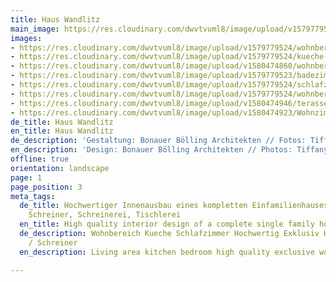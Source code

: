 ```yaml
---
title: Haus Wandlitz
main_image: https://res.cloudinary.com/dwvtvuml8/image/upload/v1579779524/wohnbereich-kaminzimmer-Einbauschrank_eitk6y.jpg
images:
- https://res.cloudinary.com/dwvtvuml8/image/upload/v1579779524/wohnbereich-kaminzimmer-Einbauschrank_eitk6y.jpg
- https://res.cloudinary.com/dwvtvuml8/image/upload/v1579779524/kueche-kochinsel-einbauschrank-holz_vugrkd.jpg
- https://res.cloudinary.com/dwvtvuml8/image/upload/v1580474860/wohnbereich-terasse-kueche-holz-wohnzimmer_tx0ovt.jpg
- https://res.cloudinary.com/dwvtvuml8/image/upload/v1579779523/badezimmer-waschbecken-waschtisch-hochwertig_wpqaja.jpg
- https://res.cloudinary.com/dwvtvuml8/image/upload/v1579779524/schlafzimmer-holz-einbauschrank-schiebetuer_ox659z.jpg
- https://res.cloudinary.com/dwvtvuml8/image/upload/v1579779524/wohnbereich-terasse-kueche-holz_zo34ce.jpg
- https://res.cloudinary.com/dwvtvuml8/image/upload/v1580474946/terasse-kueche-holz-hochwertig-fenster_fq3xg1.jpg
- https://res.cloudinary.com/dwvtvuml8/image/upload/v1580474923/Wohnzimmer-Wandpaneele-Holzverkleidung-Wohnbereich_iiffjd.jpg
de_title: Haus Wandlitz
en_title: Haus Wandlitz
de_description: 'Gestaltung: Bonauer Bölling Architekten // Fotos: Tiffany Taraska'
en_description: 'Design: Bonauer Bölling Architekten // Photos: Tiffany Taraska'
offline: true
orientation: landscape
page: 1
page_position: 3
meta_tags:
  de_title: Hochwertiger Innenausbau eines kompletten Einfamilienhauses, Tischler,
    Schreiner, Schreinerei, Tischlerei
  en_title: High quality interior design of a complete single family house
  de_description: Wohnbereich Kueche Schlafzimmer Hochwertig Exklusiv Holz vom Tischler
    / Schreiner
  en_description: Living area kitchen bedroom high quality exclusive wood

---
```

